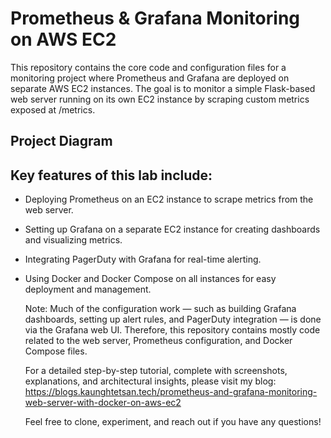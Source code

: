 # Prometheus & Grafana Monitoring on AWS EC2
This repository contains the core code and configuration files for a monitoring project where Prometheus and Grafana are deployed on separate AWS EC2 instances. The goal is to monitor a simple Flask-based web server running on its own EC2 instance by scraping custom metrics exposed at /metrics.

## Project Diagram

## Key features of this lab include:
- Deploying Prometheus on an EC2 instance to scrape metrics from the web server.
- Setting up Grafana on a separate EC2 instance for creating dashboards and visualizing metrics.
- Integrating PagerDuty with Grafana for real-time alerting.
- Using Docker and Docker Compose on all instances for easy deployment and management.

  Note: Much of the configuration work — such as building Grafana dashboards, setting up alert rules, and PagerDuty integration — is done via the Grafana web UI. Therefore, this repository contains mostly code related to the web server, Prometheus configuration, and Docker Compose files.

  For a detailed step-by-step tutorial, complete with screenshots, explanations, and architectural insights, please visit my blog:
  https://blogs.kaunghtetsan.tech/prometheus-and-grafana-monitoring-web-server-with-docker-on-aws-ec2

  Feel free to clone, experiment, and reach out if you have any questions!
